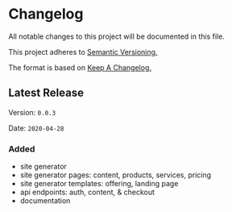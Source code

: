 # <i class="fas fa-fw fa-book-open"></i>Changelog

All notable changes to this project will be documented in this file.

This project adheres to [Semantic Versioning.](https://semver.org/spec/v2.0.0.html)

The format is based on [Keep A Changelog.](https://keepachangelog.com/en/1.0.0/)

## Latest Release

Version: `0.0.3`

Date: `2020-04-28`

### Added

- site generator
- site generator pages: content, products, services, pricing
- site generator templates: offering, landing page
- api endpoints: auth, content, & checkout
- documentation